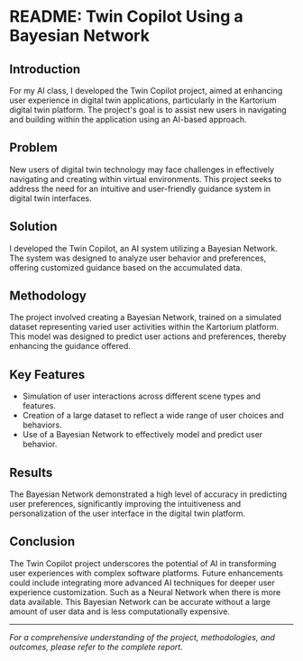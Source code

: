 # README: Twin Copilot Using a Bayesian Network

## Introduction
For my AI class, I developed the Twin Copilot project, aimed at enhancing user experience in digital twin applications, particularly in the Kartorium digital twin platform. The project's goal is to assist new users in navigating and building within the application using an AI-based approach.

## Problem
New users of digital twin technology may face challenges in effectively navigating and creating within virtual environments. This project seeks to address the need for an intuitive and user-friendly guidance system in digital twin interfaces.

## Solution
I developed the Twin Copilot, an AI system utilizing a Bayesian Network. The system was designed to analyze user behavior and preferences, offering customized guidance based on the accumulated data.

## Methodology
The project involved creating a Bayesian Network, trained on a simulated dataset representing varied user activities within the Kartorium platform. This model was designed to predict user actions and preferences, thereby enhancing the guidance offered.

## Key Features
- Simulation of user interactions across different scene types and features.
- Creation of a large dataset to reflect a wide range of user choices and behaviors.
- Use of a Bayesian Network to effectively model and predict user behavior.

## Results
The Bayesian Network demonstrated a high level of accuracy in predicting user preferences, significantly improving the intuitiveness and personalization of the user interface in the digital twin platform.

## Conclusion
The Twin Copilot project underscores the potential of AI in transforming user experiences with complex software platforms. Future enhancements could include integrating more advanced AI techniques for deeper user experience customization. Such as a Neural Network when there is more data available. This Bayesian Network can be accurate without a large amount of user data and is less computationally expensive.

---

*For a comprehensive understanding of the project, methodologies, and outcomes, please refer to the complete report.*
